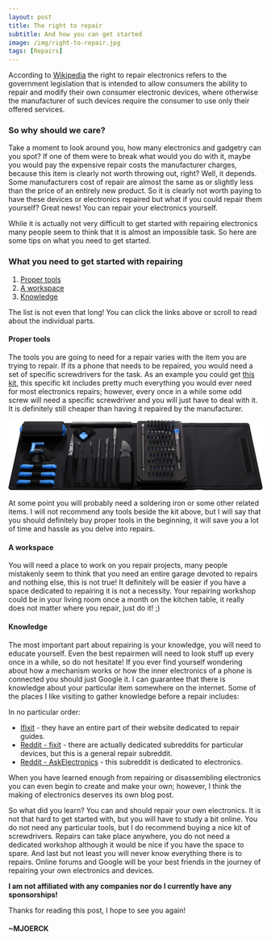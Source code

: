 ```yaml
---
layout: post
title: The right to repair
subtitle: And how you can get started
image: /img/right-to-repair.jpg
tags: [Repairs]
---
```


According to [Wikipedia](https://en.wikipedia.org/wiki/Electronics_right_to_repair) the right to repair electronics refers to the government legislation that is intended to allow consumers the ability to repair and modify their own consumer electronic devices, where otherwise the manufacturer of such devices require the consumer to use only their offered services.

### So why should we care?

Take a moment to look around you, how many electronics and gadgetry can you spot? If one of them were to break what would you do with it, maybe you would pay the expensive repair costs the manufacturer charges, because this item is clearly not worth throwing out, right? Well, it depends.
Some manufacturers cost of repair are almost the same as or slightly less than the price of an entirely new product. So it is clearly not worth paying to have these devices or electronics repaired but what if you could repair them yourself? Great news! You can repair your electronics yourself.

While it is actually not very difficult to get started with repairing electronics many people seem to think that it is almost an impossible task. So here are some tips on what you need to get started.

### What you need to get started with repairing
1. [Proper tools](#proper-tools)
2. [A workspace](#a-workspace)
3. [Knowledge](#knowledge)

The list is not even that long! You can click the links above or scroll to read about the individual parts.

#### Proper tools
The tools you are going to need for a repair varies with the item you are trying to repair. If its a phone that needs to be repaired, you would need a set of specific screwdrivers for the task. As an example you could get [this kit](https://www.ifixit.com/Store/Tools/Pro-Tech-Toolkit/IF145-307), this specific kit includes pretty much everything you would ever need for most electronics repairs; however, every once in a while some odd screw will need a specific screwdriver and you will just have to deal with it. It is definitely still cheaper than having it repaired by the manufacturer.

![Toolkit](/img/tool-kit.jpg)

At some point you will probably need a soldering iron or some other related items. I will not recommend any tools beside the kit above, but I will say that you should definitely buy proper tools in the beginning, it will save you a lot of time and hassle as you delve into repairs.

#### A workspace
You will need a place to work on you repair projects, many people mistakenly seem to think that you need an entire garage devoted to repairs and nothing else, this is not true! It definitely will be easier if you have a space dedicated to repairing it is not a necessity. Your repairing workshop could be in your living room once a month on the kitchen table, it really does not matter where you repair, just do it! ;)

#### Knowledge
The most important part about repairing is your knowledge, you will need to educate yourself. Even the best repairmen will need to look stuff up every once in a while, so do not hesitate! If you ever find yourself wondering about how a mechanism works or how the inner electronics of a phone is connected you should just Google it. I can guarantee that there is knowledge about your particular item somewhere on the internet. Some of the places I like visiting to gather knowledge before a repair includes:

In no particular order:

- [Ifixit](https://www.ifixit.com/Guide) - they have an entire part of their website dedicated to repair guides.
- [Reddit - fixit](https://www.reddit.com/r/fixit/) - there are actually dedicated subreddits for particular devices, but this is a general repair subreddit.
- [Reddit - AskElectronics](https://www.reddit.com/r/AskElectronics/) - this subreddit is dedicated to electronics.

When you have learned enough from repairing or disassembling electronics you can even begin to create and make your own; however, I think the making of electronics deserves its own blog post.

So what did you learn? You can and should repair your own electronics. It is not that hard to get started with, but you will have to study a bit online. You do not need any particular tools, but I do recommend buying a nice kit of screwdrivers. Repairs can take place anywhere, you do not need a dedicated workshop although it would be nice if you have the space to spare. And last but not least you will never know everything there is to repairs. Online forums and Google will be your best friends in the journey of repairing your own electronics and devices.

**I am not affiliated with any companies nor do I currently have any sponsorships!**

Thanks for reading this post, I hope to see you again!

#### ~MJOERCK
